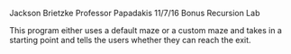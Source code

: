 Jackson Brietzke
Professor Papadakis
11/7/16
Bonus Recursion Lab

This program either uses a default maze or a custom maze and takes in
a starting point and tells the users whether they can reach the exit.

